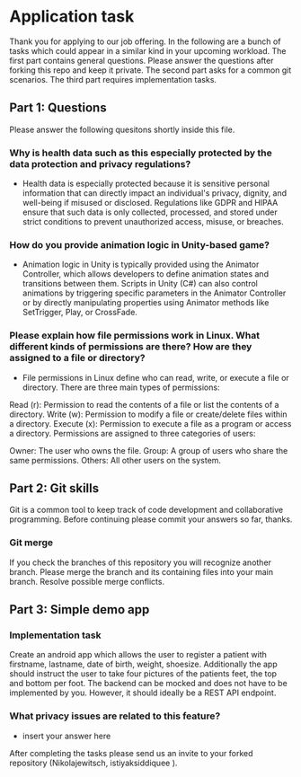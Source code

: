 # Application task

Thank you for applying to our job offering.
In the following are a bunch of tasks which could appear in a similar kind in your upcoming workload.
The first part contains general questions.
Please answer the questions after forking this repo and keep it private.
The second part asks for a common git scenarios.
The third part requires implementation tasks.

## Part 1: Questions

Please answer the following quesitons shortly inside this file.

### Why is health data such as this especially protected by the data protection and privacy regulations?

- Health data is especially protected because it is sensitive personal information that can directly impact an individual's privacy, dignity, and well-being if misused or disclosed. Regulations like GDPR and HIPAA ensure that such data is only collected, processed, and stored under strict conditions to prevent unauthorized access, misuse, or breaches.

### How do you provide animation logic in Unity-based game?

- Animation logic in Unity is typically provided using the Animator Controller, which allows developers to define animation states and transitions between them. Scripts in Unity (C#) can also control animations by triggering specific parameters in the Animator Controller or by directly manipulating properties using Animator methods like SetTrigger, Play, or CrossFade.

### Please explain how file permissions work in Linux. What different kinds of permissions are there? How are they assigned to a file or directory?

- File permissions in Linux define who can read, write, or execute a file or directory. There are three main types of permissions:

Read (r): Permission to read the contents of a file or list the contents of a directory.
Write (w): Permission to modify a file or create/delete files within a directory.
Execute (x): Permission to execute a file as a program or access a directory.
Permissions are assigned to three categories of users:

Owner: The user who owns the file.
Group: A group of users who share the same permissions.
Others: All other users on the system.

## Part 2: Git skills

Git is a common tool to keep track of code development and collaborative programming.
Before continuing please commit your answers so far, thanks.

### Git merge

If you check the branches of this repository you will recognize another branch.
Please merge the branch and its containing files into your main branch.
Resolve possible merge conflicts.

## Part 3: Simple demo app

### Implementation task

Create an android app which allows the user to register a patient with firstname, lastname, date of birth, weight, shoesize.
Additionally the app should instruct the user to take four pictures of the patients feet, the top and bottom per foot.
The backend can be mocked and does not have to be implemented by you. However, it should ideally be a REST API endpoint.

### What privacy issues are related to this feature?

- insert your answer here

After completing the tasks please send us an invite to your forked repository (Nikolajewitsch, istiyaksiddiquee ).
